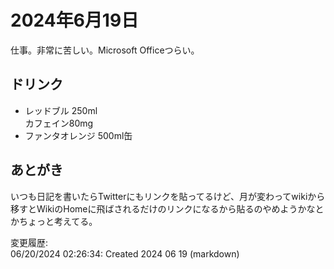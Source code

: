 # 2024年6月19日

仕事。非常に苦しい。Microsoft Officeつらい。

## ドリンク

- レッドブル 250ml  
カフェイン80mg
- ファンタオレンジ 500ml缶

## あとがき

いつも日記を書いたらTwitterにもリンクを貼ってるけど、月が変わってwikiから移すとWikiのHomeに飛ばされるだけのリンクになるから貼るのやめようかなとかちょっと考えてる。

変更履歴:  
06/20/2024 02:26:34: Created 2024 06 19 (markdown)  
